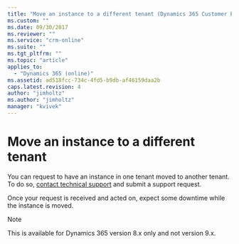 ```yaml
---
title: "Move an instance to a different tenant (Dynamics 365 Customer Engagement) | MicrosoftDocs"
ms.custom: ""
ms.date: 09/30/2017
ms.reviewer: ""
ms.service: "crm-online"
ms.suite: ""
ms.tgt_pltfrm: ""
ms.topic: "article"
applies_to: 
  - "Dynamics 365 (online)"
ms.assetid: ad518fcc-734c-4fd5-b9db-af46159daa2b
caps.latest.revision: 4
author: "jimholtz"
ms.author: "jimholtz"
manager: "kvivek"
---
```

# Move an instance to a different tenant

You can request to have an instance in one tenant moved to another tenant. To do so, [contact technical support](contact-technical-support.md) and submit a support request.

Once your request is received and acted on, expect some downtime while the instance is moved.

> [!NOTE]
> This is available for Dynamics 365 version 8.x only and not version 9.x.
